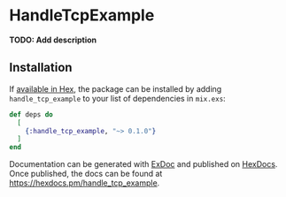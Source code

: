 # HandleTcpExample

**TODO: Add description**

## Installation

If [available in Hex](https://hex.pm/docs/publish), the package can be installed
by adding `handle_tcp_example` to your list of dependencies in `mix.exs`:

```elixir
def deps do
  [
    {:handle_tcp_example, "~> 0.1.0"}
  ]
end
```

Documentation can be generated with [ExDoc](https://github.com/elixir-lang/ex_doc)
and published on [HexDocs](https://hexdocs.pm). Once published, the docs can
be found at <https://hexdocs.pm/handle_tcp_example>.


